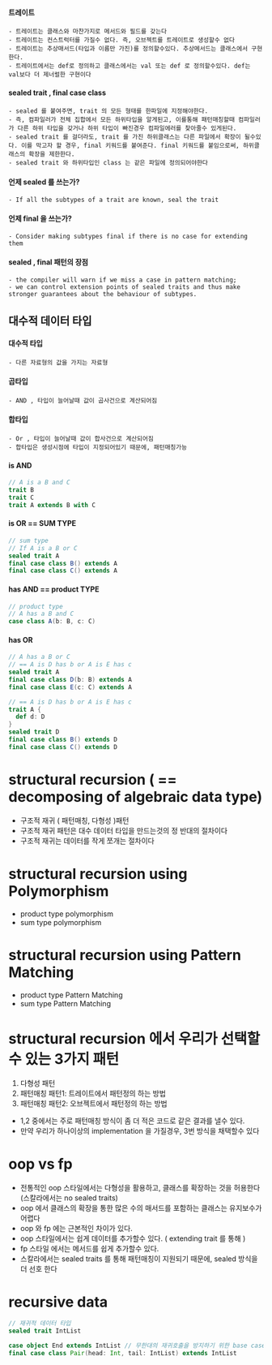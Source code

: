 #### 트레이트

```
- 트레이트는 클래스와 마찬가지로 메서드와 필드를 갖는다
- 트레이트는 컨스트럭터를 가질수 없다. 즉, 오브젝트를 트레이트로 생성할수 없다
- 트레이트는 추상매서드(타입과 이름만 가진)를 정의할수있다. 추상메서드는 클래스에서 구현한다.
- 트레이트에서는 def로 정의하고 클래스에서는 val 또는 def 로 정의할수있다. def는 val보다 더 제너럴한 구현이다
```

#### sealed trait , final case class

```
- sealed 를 붙여주면, trait 의 모든 형태를 한파일에 지정해야한다.
- 즉, 컴파일러가 전체 집합에서 모든 하위타입을 알게된고, 이를통해 패턴매칭할때 컴파일러가 다른 하위 타입을 갖거나 하위 타입이 빠진경우 컴파일에러를 찾아줄수 있게된다.
- sealed trait 를 걸더라도, trait 를 가진 하위클래스는 다른 파일에서 확장이 될수있다. 이를 막고자 할 경우, final 키워드를 붙여준다. final 키워드를 붙임으로써, 하위클래스의 확장을 제한한다.
- sealed trait 와 하위타입인 class 는 같은 파일에 정의되어야한다
```

#### 언제 sealed 를 쓰는가?

```
- If all the subtypes of a trait are known, seal the trait
```

#### 언제 final 을 쓰는가?

```
- Consider making subtypes final if there is no case for extending them
```

#### sealed , final 패턴의 장점

```
- the compiler will warn if we miss a case in pattern matching;
- we can control extension points of sealed traits and thus make stronger guarantees about the behaviour of subtypes.
```

## 대수적 데이터 타입

#### 대수적 타입

```
- 다른 자료형의 값을 가지는 자료형
```

#### 곱타입

```
- AND , 타입이 늘어날때 값이 곱사건으로 계산되어짐
```

#### 합타입

```
- Or , 타입이 늘어날때 값이 합사건으로 계산되어짐
- 합타입은 생성시점에 타입이 지정되어있기 때문에, 패턴매칭가능
```

#### is AND

```scala
// A is a B and C
trait B
trait C
trait A extends B with C
```

#### is OR == SUM TYPE

```scala
// sum type
// If A is a B or C
sealed trait A
final case class B() extends A
final case class C() extends A
```

#### has AND == product TYPE

```scala
// product type
// A has a B and C
case class A(b: B, c: C)
```

#### has OR

```scala
// A has a B or C
// == A is D has b or A is E has c
sealed trait A
final case class D(b: B) extends A
final case class E(c: C) extends A

// == A is D has b or A is E has c
trait A {
  def d: D
}
sealed trait D
final case class B() extends D
final case class C() extends D
```

# structural recursion ( == decomposing of algebraic data type)

- 구조적 재귀 ( 패턴매칭, 다형성 )패턴
- 구조적 재귀 패턴은 대수 데이터 타입을 만드는것의 정 반대의 절차이다
- 구조적 재귀는 데이터를 작게 쪼개는 절차이다

# structural recursion using Polymorphism

- product type polymorphism
- sum type polymorphism

# structural recursion using Pattern Matching

- product type Pattern Matching
- sum type Pattern Matching

# structural recursion 에서 우리가 선택할수 있는 3가지 패턴

1. 다형성 패턴
2. 패턴매칭 패턴1: 트레이트에서 패턴정의 하는 방법
3. 패턴매칭 패턴2: 오브젝트에서 패턴정의 하는 방법

- 1,2 중에서는 주로 패턴매칭 방식이 좀 더 적은 코드로 같은 결과를 낼수 있다.
- 만약 우리가 하나이상의 implementation 을 가질경우, 3번 방식을 채택할수 있다

# oop vs fp

- 전통적인 oop 스타일에서는 다형성을 활용하고, 클래스를 확장하는 것을 허용한다 (스칼라에서는 no sealed traits)
- oop 에서 클래스의 확장을 통한 많은 수의 매서드를 포함하는 클래스는 유지보수가 어렵다
- oop 와 fp 에는 근본적인 차이가 있다.
- oop 스타일에서는 쉽게 데이터를 추가할수 있다. ( extending trait 를 통해 )
- fp 스타일 에서는 메서드를 쉽게 추가할수 있다.
- 스칼라에서는 sealed traits 를 통해 패턴매칭이 지원되기 때문에, sealed 방식을 더 선호 한다

# recursive data

```scala
// 재귀적 데이터 타입
sealed trait IntList

case object End extends IntList // 무한대의 재귀호출을 방지하기 위한 base case
final case class Pair(head: Int, tail: IntList) extends IntList
```
